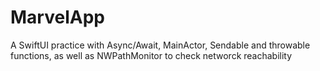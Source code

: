 # MarvelApp

A SwiftUI practice with Async/Await, MainActor, Sendable and throwable functions, as well as NWPathMonitor to check networck reachability
